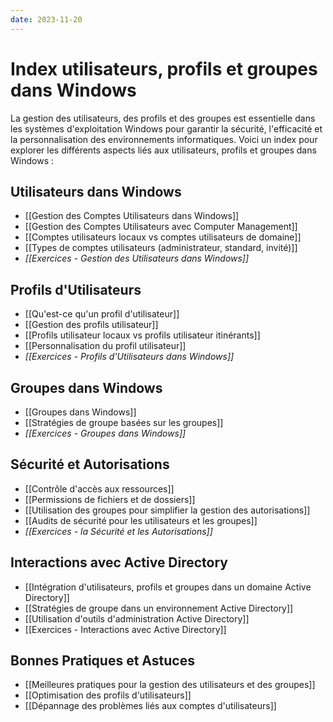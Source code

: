 ```yaml
---
date: 2023-11-20
---
```

# Index utilisateurs, profils et groupes dans Windows 

La gestion des utilisateurs, des profils et des groupes est essentielle dans les systèmes d'exploitation Windows pour garantir la sécurité, l'efficacité et la personnalisation des environnements informatiques. Voici un index pour explorer les différents aspects liés aux utilisateurs, profils et groupes dans Windows :

## Utilisateurs dans Windows
- [[Gestion des Comptes Utilisateurs dans Windows]]
- [[Gestion des Comptes Utilisateurs avec Computer Management]]
- [[Comptes utilisateurs locaux vs comptes utilisateurs de domaine]]
- [[Types de comptes utilisateurs (administrateur, standard, invité)]]
- *[[Exercices - Gestion des Utilisateurs dans Windows]]*

## Profils d'Utilisateurs
- [[Qu'est-ce qu'un profil d'utilisateur]]
- [[Gestion des profils utilisateur]]
- [[Profils utilisateur locaux vs profils utilisateur itinérants]]
- [[Personnalisation du profil utilisateur]]
- *[[Exercices - Profils d'Utilisateurs dans Windows]]*

## Groupes dans Windows
- [[Groupes dans Windows]]
- [[Stratégies de groupe basées sur les groupes]]
- *[[Exercices -  Groupes dans Windows]]*

## Sécurité et Autorisations
- [[Contrôle d'accès aux ressources]]
- [[Permissions de fichiers et de dossiers]]
- [[Utilisation des groupes pour simplifier la gestion des autorisations]]
- [[Audits de sécurité pour les utilisateurs et les groupes]]
- *[[Exercices - la Sécurité et les Autorisations]]*
## Interactions avec Active Directory
- [[Intégration d'utilisateurs, profils et groupes dans un domaine Active Directory]]
- [[Stratégies de groupe dans un environnement Active Directory]]
- [[Utilisation d'outils d'administration Active Directory]]
- [[Exercices - Interactions avec Active Directory]]
## Bonnes Pratiques et Astuces
- [[Meilleures pratiques pour la gestion des utilisateurs et des groupes]]
- [[Optimisation des profils d'utilisateurs]]
- [[Dépannage des problèmes liés aux comptes d'utilisateurs]]


